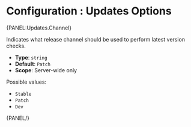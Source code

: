 ﻿# Configuration : Updates Options

{PANEL:Updates.Channel}

Indicates what release channel should be used to perform latest version checks.

- **Type**: `string`
- **Default**: `Patch`
- **Scope**: Server-wide only

Possible values: 

- `Stable`
- `Patch`
- `Dev`

{PANEL/}
